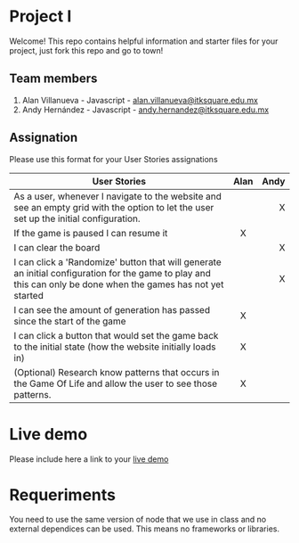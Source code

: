 # Project I

Welcome! This repo contains helpful information and starter files for your project, just fork this repo and go to town!

## Team members

1. Alan Villanueva - Javascript - alan.villanueva@itksquare.edu.mx
2. Andy Hernández - Javascript - andy.hernandez@itksquare.edu.mx

## Assignation

Please use this format for your User Stories assignations

| User Stories                                                                                                                                                   | Alan | Andy |
| -------------------------------------------------------------------------------------------------------------------------------------------------------------- | :--: | ---: |
| As a user, whenever I navigate to the website and see an empty grid with the option to let the user set up the initial configuration.                          |      |    X |
| If the game is paused I can resume it                                                                                                                          |  X   |      |
| I can clear the board                                                                                                                                          |      |    X |
| I can click a 'Randomize' button that will generate an initial configuration for the game to play and this can only be done when the games has not yet started |      |    X |
| I can see the amount of generation has passed since the start of the game                                                                                      |  X   |      |
| I can click a button that would set the game back to the initial state (how the website initially loads in)                                                    |  X   |      |
| (Optional) Research know patterns that occurs in the Game Of Life and allow the user to see those patterns.                                                    |  X   |      |

# Live demo

Please include here a link to your [live demo](https://frolicking-yeot-bd69e1.netlify.app/)

# Requeriments

You need to use the same version of node that we use in class and no external dependices can be used. This means no frameworks or libraries.
